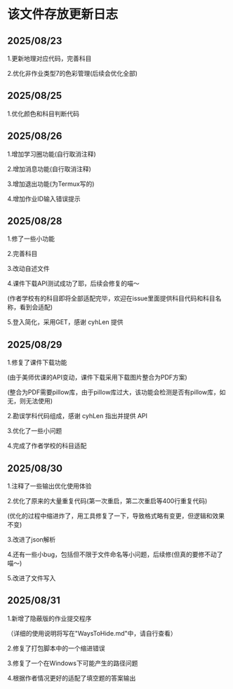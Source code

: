 # 该文件存放更新日志 #
## 2025/08/23 ##
1.更新地理对应代码，完善科目

2.优化非作业类型7的色彩管理(后续会优化全部)
## 2025/08/25 ##
1.优化颜色和科目判断代码
## 2025/08/26 ##
1.增加学习圈功能(自行取消注释)

2.增加消息功能(自行取消注释)

3.增加退出功能(为Termux写的)

4.增加作业ID输入错误提示

## 2025/08/28 ##
1.修了一些小功能

2.完善科目

3.改动自述文件

4.课件下载API测试成功了耶，后续会修复的喵～

(作者学校有的科目即将全部适配完毕，欢迎在issue里面提供科目代码和科目名称，看到会适配)

5.登入简化，采用GET，感谢 cyhLen 提供

## 2025/08/29 ##
1.修复了课件下载功能

(由于美师优课的API变动，课件下载采用下载图片整合为PDF方案)

(整合为PDF需要pillow库，由于pillow库过大，该功能会检测是否有pillow库，如无，则无法使用)

2.勘误学科代码组成，感谢 cyhLen 指出并提供 API

3.优化了一些小问题

4.完成了作者学校的科目适配

## 2025/08/30 ##
1.注释了一些输出优化使用体验

2.优化了原来的大量重复代码(第一次重启，第二次重启等400行重复代码)

(优化的过程中缩进炸了，用工具修复了一下，导致格式略有变更，但逻辑和效果不变)

3.改进了json解析

4.还有一些小bug，包括但不限于文件命名等小问题，后续修(但真的要修不动了喵～)

5.改进了文件写入

## 2025/08/31 ##
1.新增了隐蔽版的作业提交程序

（详细的使用说明将写在"WaysToHide.md"中，请自行查看）

2.修复了打包脚本中的一个缩进错误

3.修复了一个在Windows下可能产生的路径问题

4.根据作者情况更好的适配了填空题的答案输出